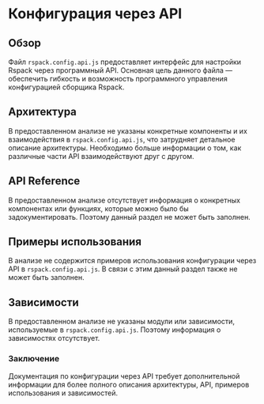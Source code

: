# Конфигурация через API

## Обзор
Файл `rspack.config.api.js` предоставляет интерфейс для настройки Rspack через программный API. Основная цель данного файла — обеспечить гибкость и возможность программного управления конфигурацией сборщика Rspack.

## Архитектура
В предоставленном анализе не указаны конкретные компоненты и их взаимодействия в `rspack.config.api.js`, что затрудняет детальное описание архитектуры. Необходимо больше информации о том, как различные части API взаимодействуют друг с другом.

## API Reference
В предоставленном анализе отсутствует информация о конкретных компонентах или функциях, которые можно было бы задокументировать. Поэтому данный раздел не может быть заполнен.

## Примеры использования
В анализе не содержится примеров использования конфигурации через API в `rspack.config.api.js`. В связи с этим данный раздел также не может быть заполнен.

## Зависимости
В предоставленном анализе не указаны модули или зависимости, используемые в `rspack.config.api.js`. Поэтому информация о зависимостях отсутствует.

### Заключение
Документация по конфигурации через API требует дополнительной информации для более полного описания архитектуры, API, примеров использования и зависимостей.